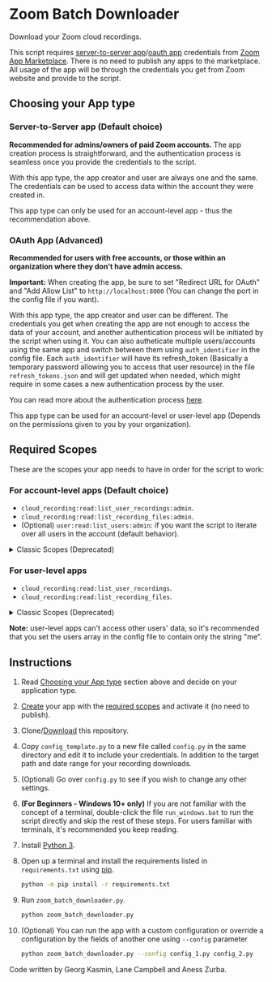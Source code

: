 # Zoom Batch Downloader

Download your Zoom cloud recordings.

This script requires [server-to-server app](https://developers.zoom.us/docs/internal-apps/create/)/[oauth app](https://developers.zoom.us/docs/integrations/create/) credentials from [Zoom App Marketplace](https://marketplace.zoom.us/user/build). There is no need to publish any apps to the marketplace. All usage of the app will be through the credentials you get from Zoom website and provide to the script.

## Choosing your App type

### Server-to-Server app (Default choice)

**Recommended for admins/owners of paid Zoom accounts.** The app creation process is straightforward, and the authentication process is seamless once you provide the credentials to the script.

With this app type, the app creator and user are always one and the same. The credentials can be used to access data within the account they were created in.

This app type can only be used for an account-level app - thus the recommendation above.

### OAuth App (Advanced)

**Recommended for users with free accounts, or those within an organization where they don't have admin access.**

**Important:** When creating the app, be sure to set "Redirect URL for OAuth" and "Add Allow List" to `http://localhost:8000` (You can change the port in the config file if you want).

With this app type, the app creator and user can be different. The credentials you get when creating the app are not enough to access the data of your account, and another authentication process will be initiated by the script when using it. You can also autheticate multiple users/accounts using the same app and switch between them using `auth_identifier` in the config file. Each `auth_identifier` will have its refresh_token (Basically a temporary password allowing you to access that user resource) in the file `refresh_tokens.json` and will get updated when needed, which might require in some cases a new authentication process by the user.

You can read more about the authentication process [here](https://developers.zoom.us/docs/api/rest/using-zoom-apis/).

This app type can be used for an account-level or user-level app (Depends on the permissions given to you by your organization).

## Required Scopes

These are the scopes your app needs to have in order for the script to work:

### For account-level apps (Default choice)

- `cloud_recording:read:list_user_recordings:admin`.
- `cloud_recording:read:list_recording_files:admin`.
- (Optional) `user:read:list_users:admin`: if you want the script to iterate over all users in the account (default behavior).

<details>
<summary>Classic Scopes (Deprecated)</summary>

- `recording:read:admin` to download the recordings.
- `user:read:admin` to iterate over all users in the account.
  
</details>

### For user-level apps

- `cloud_recording:read:list_user_recordings`.
- `cloud_recording:read:list_recording_files`.

<details>
<summary>Classic Scopes (Deprecated)</summary>

- `recording:read`

</details>

**Note:** user-level apps can't access other users' data, so it's recommended that you set the users array in the config file to contain only the string "me".

## Instructions

1. Read [Choosing your App type](#choosing-your-app-type) section above and decide on your application type.

1. [Create](https://marketplace.zoom.us/user/build) your app with the [required scopes](#required-scopes) and activate it (no need to publish).

1. Clone/[Download](../../archive/refs/heads/master.zip) this repository.

1. Copy `config_template.py` to a new file called `config.py` in the same directory and edit it to include your credentials. In addition to the target path and date range for your recording downloads.

1. (Optional) Go over `config.py` to see if you wish to change any other settings.

1. **(For Beginners - Windows 10+ only)** If you are not familiar with the concept of a terminal, double-click the file `run_windows.bat` to run the script directly and skip the rest of these steps. For users familiar with terminals, it's recommended you keep reading.

1. Install [Python 3](https://wiki.python.org/moin/BeginnersGuide/Download).

1. Open up a terminal and install the requirements listed in `requirements.txt` using [pip](https://pip.pypa.io/en/stable/reference/requirement-specifiers/).

    ```bash
    python -m pip install -r requirements.txt
    ```

1. Run `zoom_batch_downloader.py`.

    ```bash
    python zoom_batch_downloader.py
    ```

1. (Optional) You can run the app with a custom configuration or override a configuration by the fields of another one using `--config` parameter

   ``` bash
   python zoom_batch_downloader.py --config config_1.py config_2.py
   ```

Code written by Georg Kasmin, Lane Campbell and Aness Zurba.
